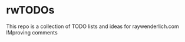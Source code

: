 # rwTODOs

This repo is a collection of TODO lists and ideas for raywenderlich.com
IMproving comments
